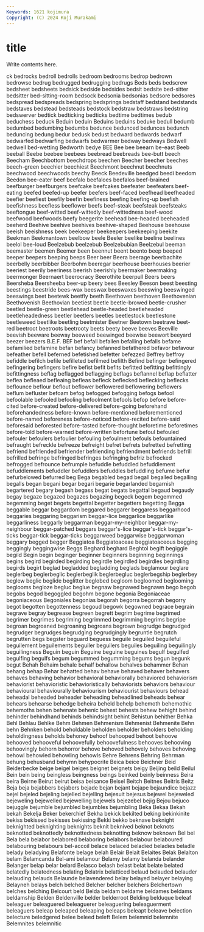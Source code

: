 ```yaml
---
Keywords: 1621 kojimura
Copyright: (C) 2024 Koji Murakami
---
```


# title

Write contents here.



ck bedrocks bedroll bedrolls bedroom
bedrooms bedrop bedrown bedrowse bedrug bedrugged bedrugging bedrugs Beds beds
bedscrew bedsheet bedsheets bedsick bedside bedsides bedsit bedsite bed-sitter bedsitter
bed-sitting-room bedsock bedsonia bedsonias bedsore bedsores bedspread bedspreads bedspring bedsprings
bedstaff bedstand bedstands bedstaves bedstead bedsteads bedstock bedstraw bedstraws bedstring
bedswerver bedtick bedticking bedticks bedtime bedtimes bedub beduchess beduck Beduin
beduin Beduins beduins beduke bedull bedumb bedumbed bedumbing bedumbs bedunce
bedunced bedunces bedunch beduncing bedung bedur bedusk bedust bedward bedwards
bedwarf bedwarfed bedwarfing bedwarfs bedwarmer bedway bedways Bedwell bedwell bed-wetting
Bedworth bedye BEE Bee bee beearn be-east Beeb beeball Beebe
beebee beebees beebread beebreads bee-butt beech Beecham Beechbottom beechdrops beechen
Beecher beecher beeches beech-green beechier beechiest Beechmont beechnut beechnuts beechwood
beechwoods beechy Beeck Beedeville beedged beedi beedom Beedon bee-eater beef
beefalo beefaloes beefalos beef-brained beefburger beefburgers beefcake beefcakes beefeater beefeaters
beef-eating beefed beefed-up beefer beefers beef-faced beefhead beefheaded beefier beefiest
beefily beefin beefiness beefing beefing-up beefish beefishness beefless beeflower beefs
beef-steak beefsteak beefsteaks beeftongue beef-witted beef-wittedly beef-wittedness beef-wood beefwood beefwoods
beefy beegerite beehead bee-headed beeheaded beeherd Beehive beehive beehives beehive-shaped
Beehouse beehouse beeish beeishness beek beekeeper beekeepers beekeeping beekite Beekman
Beekmantown beelbow beele Beeler beelike beeline beelines beelol bee-loud Beelzebub
beelzebub Beelzebubian Beelzebul beeman beemaster beemen Beemer been beennut beent
beento beep beeped beeper beepers beeping beeps Beer beer Beera
beerage beerbachite beerbelly beerbibber Beerbohm beeregar beerhouse beerhouses beerier beeriest
beerily beeriness beerish beerishly beermaker beermaking beermonger Beernaert beerocracy Beerothite
beerpull Beers beers Beersheba Beersheeba beer-up beery bees Beesley Beeson
beest beesting beestings beestride bees-wax beeswax beeswaxes beeswing beeswinged beeswings
beet beetewk beetfly beeth Beethoven beethoven Beethovenian Beethovenish Beethovian beetiest
beetle beetle-browed beetle-crusher beetled beetle-green beetlehead beetle-headed beetleheaded beetleheadedness beetler
beetlers beetles beetlestock beetlestone beetleweed beetlike beetling beetmister Beetner Beetown
beetrave beet-red beetroot beetroots beetrooty beets beety beeve beeves Beeville
beevish beeware beeway beeweed beewinged beewise beewort beeyard beezer beezers
B.E.F. BEF bef befall befallen befalling befalls befame befamilied befamine
befan befancy befanned befathered befavor befavour befeather befell beferned befetished
befetter befezzed Beffrey beffroy befiddle befilch befile befilleted befilmed befilth
Befind befinger befingered befingering befingers befire befist befit befits befitted
befitting befittingly befittingness beflag beflagged beflagging beflags beflannel beflap beflatter
beflea befleaed befleaing befleas befleck beflecked beflecking beflecks beflounce beflour
beflout beflower beflowered beflowering beflowers beflum befluster befoam befog befogged
befogging befogs befool befoolable befooled befooling befoolment befools befop before
before-cited before-created before-delivered before-going beforehand beforehandedness before-known before-mentioned beforementioned before-named
beforeness before-noticed before-recited before-said beforesaid beforested before-tasted before-thought beforetime beforetimes
before-told before-warned before-written befortune befoul befouled befouler befoulers befoulier befouling
befoulment befouls befountained befraught befreckle befreeze befreight befret befrets befretted
befretting befriend befriended befriender befriending befriendment befriends befrill befrilled befringe
befringed befringes befringing befriz befrocked befrogged befrounce befrumple befuddle befuddled
befuddlement befuddlements befuddler befuddlers befuddles befuddling befume befur befurbelowed befurred
beg Bega begabled begad begall begalled begalling begalls began begani
begar begari begarie begarlanded begarnish begartered begary begash begass begat
begats begattal begaud begaudy begay begaze begazed begazes begazing begeck
begem begemmed begemming beget begets begettal begetter begetters begetting Begga
beggable beggar beggardom beggared beggarer beggaress beggarhood beggaries beggaring beggarism
beggar-lice beggarlice beggarlike beggarliness beggarly beggarman beggar-my-neighbor beggar-my-neighbour beggar-patched beggars
beggar's-lice beggar's-tick beggar's-ticks beggar-tick beggar-ticks beggarweed beggarwise beggarwoman beggary begged
begger Beggiatoa Beggiatoaceae beggiatoaceous begging beggingly beggingwise Beggs Beghard beghard
Beghtol begift begiggle begild Begin begin beginger beginner beginners beginning
beginnings begins begird begirded begirding begirdle begirdled begirdles begirdling begirds
begirt beglad begladded begladding beglads beglamour beglare beglerbeg beglerbeglic beglerbeglik
beglerbegluc beglerbegship beglerbey beglew beglic beglide beglitter beglobed begloom begloomed
beglooming beglooms begloze begluc beglue begnaw begnawed begnawn bego begob
begobs begod begoggled begohm begone begonia Begoniaceae begoniaceous Begoniales begonias
begorah begorra begorrah begorry begot begotten begottenness begoud begowk begowned
begrace begrain begrave begray begrease begreen begrett begrim begrime begrimed
begrimer begrimes begriming begrimmed begrimming begrims begripe begroan begroaned begroaning
begroans begrown begrudge begrudged begrudger begrudges begrudging begrudgingly begruntle begrutch
begrutten begs begster beguard beguess beguile beguiled beguileful beguilement beguilements
beguiler beguilers beguiles beguiling beguilingly beguilingness Beguin beguin Beguine beguine
beguines begulf begulfed begulfing begulfs begum begummed begumming begums begun
begunk begut Behah Behaim behale behalf behallow behalves behammer Behan
behang behap Behar behatted behav behave behaved behaver behavers behaves
behaving behavior behavioral behaviorally behaviored behaviorism behaviorist behavioristic behavioristically behaviorists
behaviors behaviour behavioural behaviourally behaviourism behaviourist behaviours behead beheadal beheaded
beheader beheading beheadlined beheads behear behears behearse behedge beheira beheld
behelp behemoth behemothic behemoths behen behenate behenic behest behests behew
behight behind behinder behindhand behinds behindsight behint Behistun behither Behka
Behl Behlau Behlke Behm Behmen Behmenism Behmenist Behmenite Behn behn
Behnken behold beholdable beholden beholder beholders beholding beholdingness beholds behoney
behoof behooped behoot behoove behooved behooveful behoovefully behoovefulness behooves behooving
behoovingly behorn behorror behove behoved behovely behoves behoving behowl behowled
behowling behowls Behre Behrens Behring Behrman behung behusband behymn behypocrite
Beica beice Beichner Beid Beiderbecke beige beigel beiges beignet beignets
beigy Beijing beild Beilul Bein bein being beingless beingness beings
beinked beinly beinness Beira beira Beirne Beirut beirut beisa beisance
Beisel Beitch Beitnes Beitris Beitz Beja beja bejabbers bejabers bejade
bejan bejant bejape bejaundice bejazz bejel bejeled bejeling bejelled bejelling
bejesuit bejesus bejewel bejeweled bejeweling bejewelled bejewelling bejewels bejezebel bejig
Bejou bejuco bejuggle bejumble bejumbled bejumbles bejumbling Beka Bekaa Bekah
bekah Bekelja Beker bekerchief Bekha bekick bekilted beking bekinkinite bekiss
bekissed bekisses bekissing Bekki bekko beknave beknight beknighted beknighting beknights
beknit beknived beknot beknots beknotted beknottedly beknottedness beknotting beknow beknown
Bel bel Bela bela belabor belabored belaboring belabors belabour belaboured
belabouring belabours bel-accoil belace belaced beladied beladies beladle belady beladying
Belafonte belage belah Belair Belait Belaites Belak Belalton belam Belamcanda
Bel-ami belamour Belamy belamy belanda belander Belanger belap belar belard
Belasco belash belast belat belate belated belatedly belatedness belating Belatrix
belatticed belaud belauded belauder belauding belauds Belaunde belavendered belay belayed
belayer belaying Belayneh belays belch belched Belcher belcher belchers Belchertown
belches belching Belcourt beld Belda beldam beldame beldames beldams beldamship
Belden Beldenville belder belderroot Belding belduque beleaf beleaguer beleaguered beleaguerer
beleaguering beleaguerment beleaguers beleap beleaped beleaping beleaps beleapt beleave belection
belecture beledgered belee beleed beleft Belem belemnid belemnite Belemnites belemnitic
